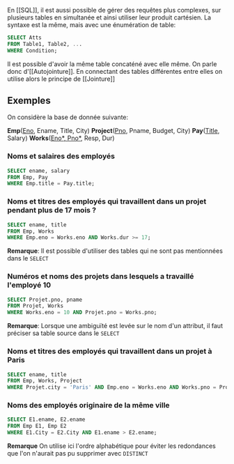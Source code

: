 En [[SQL]], il est aussi possible de gérer des requêtes plus complexes, sur plusieurs tables en simultanée et ainsi utiliser leur produit cartésien.
La syntaxe est la même, mais avec une énumération de table:

```sql
SELECT Atts
FROM Table1, Table2, ...
WHERE Condition;
```

Il est possible d'avoir la même table concaténé avec elle même. On parle donc d'[[Autojointure]].
En connectant des tables différentes entre elles on utilise alors le principe de [[Jointure]]

## Exemples

On considère la base de donnée suivante:

**Emp**(<u>Eno</u>, Ename, Title, City)
**Project**(<u>Pno</u>, Pname, Budget, City)
**Pay**(<u>Title</u>, Salary)
**Works**(<u>Eno*, Pno*</u>, Resp, Dur)

### Noms et salaires des employés
```sql
SELECT ename, salary
FROM Emp, Pay
WHERE Emp.title = Pay.title;
```

### Noms et titres des employés qui travaillent dans un projet pendant plus de 17 mois ?
```sql
SELECT ename, title
FROM Emp, Works
WHERE Emp.eno = Works.eno AND Works.dur >= 17;
```

**Remarque**: Il est possible d'utiliser des tables qui ne sont pas mentionnées dans le `SELECT`

### Numéros et noms des projets dans lesquels a travaillé l'employé 10
```sql
SELECT Projet.pno, pname
FROM Projet, Works
WHERE Works.eno = 10 AND Projet.pno = Works.pno;
```

**Remarque**: Lorsque une ambiguïté est levée sur le nom d'un attribut, il faut préciser sa table source dans le `SELECT`

### Noms et titres des employés qui travaillent dans un projet à Paris
```sql
SELECT ename, title
FROM Emp, Works, Project
WHERE Projet.city = 'Paris' AND Emp.eno = Works.eno AND Works.pno = Projet.pno; 
```

### Noms des employés originaire de la même ville
```sql
SELECT E1.ename, E2.ename
FROM Emp E1, Emp E2
WHERE E1.City = E2.City AND E1.ename > E2.ename;
```

**Remarque** On utilise ici l'ordre alphabétique pour éviter les redondances que l'on n'aurait pas pu supprimer avec `DISTINCT`
